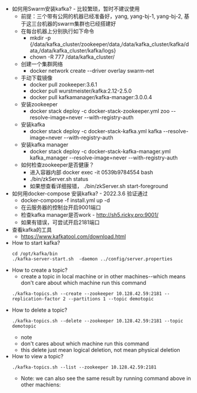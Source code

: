 * 如何用Swarm安装kafka? - 比较繁琐，暂时不建议使用
  * 前提：三个带有公网的机器已经准备好，yang, yang-bj-1, yang-bj-2, 基于这三台机器的swarm集群也已经搭建好
  * 在每台机器上分别执行如下命令
    * mkdir -p {/data/kafka_cluster/zookeeper/data,/data/kafka_cluster/kafka/data,/data/kafka_cluster/kafka/logs}
    * chown -R 777 /data/kafka_cluster/
  * 创建一个集群网络
    * docker network create --driver overlay swarm-net
  * 手动下载镜像
    * docker pull zookeeper:3.6.1
    * docker pull wurstmeister/kafka:2.12-2.5.0
    * docker pull kafkamanager/kafka-manager:3.0.0.4
  * 安装zookeeper
    * docker stack deploy -c docker-stack-zookeeper.yml zoo --resolve-image=never --with-registry-auth
  * 安装kafka
    *  docker stack deploy -c docker-stack-kafka.yml kafka  --resolve-image=never --with-registry-auth
  * 安装kafka manager
    * docker stack deploy -c docker-stack-kafka-manager.yml kafka_manager  --resolve-image=never --with-registry-auth
  * 如何检查zookeeper是否健康？
    * 进入容器内部 docker exec -it 0539b9784554 bash
    * ./bin/zkServer.sh status
    * 如果想查看详细报错， ./bin/zkServer.sh start-foreground
* 如何用docker-compose 安装kafka? - 2022.3.6 验证通过
  * docker-compose -f install.yml up -d
  * 在云服务器的控制台开启9001端口
  * 检查kafka manager是否work - http://sh5.ricky.pro:9001/
  * 如果有错误，可尝试开启2181端口
* 查看kafka的工具
  * https://www.kafkatool.com/download.html
* How to start kafka?
  ```
  cd /opt/kafka/bin
  ./kafka-server-start.sh  -daemon ../config/server.properties

  ```
* How to create a topic?
  * create a topic in local machine or in other machines--which means don't care about which machine run this command
  ```
  ./kafka-topics.sh --create --zookeeper 10.128.42.59:2181 --replication-factor 2 --partitions 1 --topic demotopic
  ```
* How to delete a topic?
  ```
  ./kafka-topics.sh --delete --zookeeper 10.128.42.59:2181 --topic demotopic
  ```
  * note
   * don't cares about which machine run this command
   * this delete just mean logical deletion, not mean physical deletion
* How to view a topic?
  ```
  ./kafka-topics.sh --list --zookeeper 10.128.42.59:2181
  ```
  * Note: we can also see the same result by running command above in other machiens: